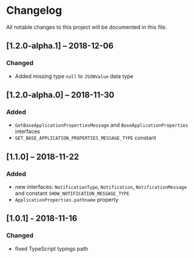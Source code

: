 # Changelog
All notable changes to this project will be documented in this file.

## [1.2.0-alpha.1] – 2018-12-06
### Changed
- Added missing type `null` to `JSONValue` data type

## [1.2.0-alpha.0] – 2018-11-30
### Added
- `GetBaseApplicationPropertiesMessage` and `BaseApplicationProperties` interfaces
- `GET_BASE_APPLICATION_PROPERTIES_MESSAGE_TYPE` constant

## [1.1.0] – 2018-11-22
### Added
- new interfaces: `NotificationType`, `Notification`, `NotificationMessage` and constant
  `SHOW_NOTIFICATION_MESSAGE_TYPE`
- `ApplicationProperties.pathname` property  

## [1.0.1] -  2018-11-16
### Changed
- fixed TypeScript typings path
